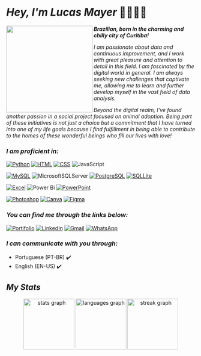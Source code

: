 # _Hey, I'm Lucas Mayer_ 🤙🏻🖐🏻
<img align="left" height="230" src="https://i.pinimg.com/originals/fe/cc/a9/fecca98ca4df2b657860061a13b800e2.jpg"  />
  
  ***Brazilian, born in the charming and chilly city of Curitiba!***

_I am passionate about data and continuous improvement, and I work with great pleasure and attention to detail in this field. I am fascinated by the digital world in general. I am always seeking new challenges that captivate me, allowing me to learn and further develop myself in the vast field of data analysis._

_Beyond the digital realm, I've found another passion in a social project focused on animal adoption. Being part of these initiatives is not just a choice but a commitment that I have turned into one of my life goals because I find fulfillment in being able to contribute to the homes of these wonderful beings who fill our lives with love!_


### _I am proficient in:_
[![Python](https://img.shields.io/badge/Python-3776AB?style=for-the-badge&logo=python&logoColor=white)]()
[![HTML](https://img.shields.io/badge/HTML-239120?style=for-the-badge&logo=html5&logoColor=white)]()
[![CSS](https://img.shields.io/badge/CSS-239120?&style=for-the-badge&logo=css3&logoColor=white)]()
![JavaScript](https://img.shields.io/badge/javascript-%23323330.svg?style=for-the-badge&logo=javascript&logoColor=%23F7DF1E)

[![MySQL](https://img.shields.io/badge/MySQL-005C84?style=for-the-badge&logo=mysql&logoColor=white)]()
![MicrosoftSQLServer](https://img.shields.io/badge/Microsoft%20SQL%20Server-CC2927?style=for-the-badge&logo=microsoft%20sql%20server&logoColor=white)
[![PostgreSQL](https://img.shields.io/badge/PostgreSQL-316192?style=for-the-badge&logo=postgresql&logoColor=white)]()
[![SQLLite](https://img.shields.io/badge/SQLite-07405E?style=for-the-badge&logo=sqlite&logoColor=white)]()

[![Excel](https://img.shields.io/badge/Microsoft_Excel-217346?style=for-the-badge&logo=microsoft-excel&logoColor=white)]()
![Power Bi](https://img.shields.io/badge/power_bi-F2C811?style=for-the-badge&logo=powerbi&logoColor=black)
[![PowerPoint](https://img.shields.io/badge/Microsoft_PowerPoint-B7472A?style=for-the-badge&logo=microsoft-powerpoint&logoColor=white)]()

[![Photoshop](https://img.shields.io/badge/Adobe%20Photoshop-31A8FF?style=for-the-badge&logo=Adobe%20Photoshop&logoColor=black)]()
[![Canva](https://img.shields.io/badge/Canva-%2300C4CC.svg?&style=for-the-badge&logo=Canva&logoColor=white)]()
[![Figma](https://img.shields.io/badge/Figma-F24E1E?style=for-the-badge&logo=figma&logoColor=white)]()

### _You can find me through the links below:_
[![Portifolio](https://img.shields.io/badge/website-000000?style=for-the-badge&logo=About.me&logoColor=white)](https://contatolucasmayer.wixsite.com/lemportifolio)
[![LinkedIn](https://img.shields.io/badge/LinkedIn-0077B5?style=for-the-badge&logo=linkedin&logoColor=white)](https://www.linkedin.com/in/lucasmayer00/)
[![Gmail](https://img.shields.io/badge/Gmail-D14836?style=for-the-badge&logo=gmail&logoColor=white)](https://mail.google.com/mail/u/0/?fs=1&tf=cm&source=mailto&to=contato.lucasmayer@gmail.com)
[![WhatsApp](https://img.shields.io/badge/WhatsApp-25D366?style=for-the-badge&logo=whatsapp&logoColor=white)](https://encurtador.com.br/hVuIR)

### _I can communicate with you through:_
- Portuguese (PT-BR) ✔️
- English (EN-US) ✔️

## _My Stats_
<div align="center">
  <img src="https://github-readme-stats.vercel.app/api?username=lucasmayeer&hide_title=false&hide_rank=false&show_icons=true&include_all_commits=true&count_private=true&disable_animations=false&theme=dracula&locale=en&hide_border=true&order=1&custom_title=Stats" height="135" alt="stats graph"  />
  <img src="https://github-readme-stats.vercel.app/api/top-langs?username=lucasmayeer&locale=en&hide_title=false&layout=compact&card_width=320&langs_count=5&theme=dracula&hide_border=true&order=2&custom_title=Languages" height="135" alt="languages graph"  />
  <img src="https://streak-stats.demolab.com?user=lucasmayeer&locale=en&mode=weekly&theme=dracula&hide_border=true&border_radius=0&order=3" height="135" alt="streak graph"  />
</div>




